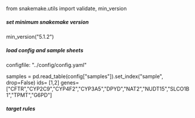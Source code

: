 from snakemake.utils import validate, min_version
##### set minimum snakemake version #####
min_version("5.1.2")


##### load config and sample sheets #####

configfile: "../config/config.yaml"

samples = pd.read_table(config["samples"]).set_index("sample", drop=False)
ids= [1,2]
genes= ["CFTR","CYP2C9","CYP4F2","CYP3A5","DPYD","NAT2","NUDT15","SLCO1B1","TPMT","G6PD"]

##### target rules #####
